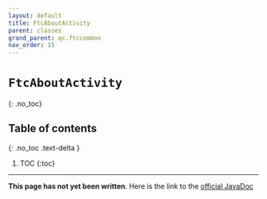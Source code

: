 ```yaml
---
layout: default
title: FtcAboutActivity
parent: classes
grand_parent: qc.ftccommon
nav_order: 15
---
```

# `FtcAboutActivity`
{: .no_toc}

## Table of contents
{: .no_toc .text-delta }

1. TOC
{:toc}
---
**This page has not yet been written**. Here is the link to the [official JavaDoc](https://ftctechnh.github.io/ftc_app/doc/javadoc/com/qualcomm/ftccommon/FtcAboutActivity.html)
        